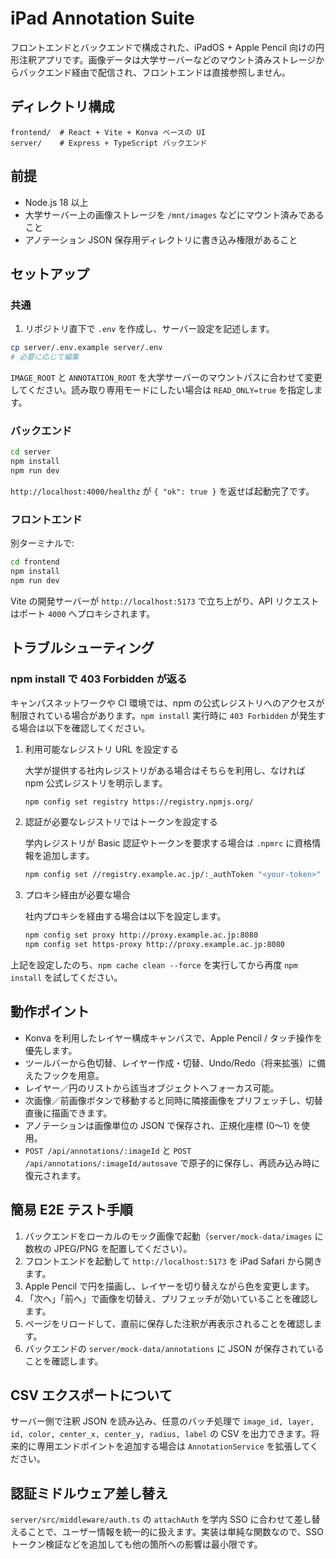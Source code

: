 # iPad Annotation Suite

フロントエンドとバックエンドで構成された、iPadOS + Apple Pencil 向けの円形注釈アプリです。画像データは大学サーバーなどのマウント済みストレージからバックエンド経由で配信され、フロントエンドは直接参照しません。

## ディレクトリ構成

```
frontend/  # React + Vite + Konva ベースの UI
server/    # Express + TypeScript バックエンド
```

## 前提

- Node.js 18 以上
- 大学サーバー上の画像ストレージを `/mnt/images` などにマウント済みであること
- アノテーション JSON 保存用ディレクトリに書き込み権限があること

## セットアップ

### 共通

1. リポジトリ直下で `.env` を作成し、サーバー設定を記述します。

```bash
cp server/.env.example server/.env
# 必要に応じて編集
```

`IMAGE_ROOT` と `ANNOTATION_ROOT` を大学サーバーのマウントパスに合わせて変更してください。読み取り専用モードにしたい場合は `READ_ONLY=true` を指定します。

### バックエンド

```bash
cd server
npm install
npm run dev
```

`http://localhost:4000/healthz` が `{ "ok": true }` を返せば起動完了です。

### フロントエンド

別ターミナルで:

```bash
cd frontend
npm install
npm run dev
```

Vite の開発サーバーが `http://localhost:5173` で立ち上がり、API リクエストはポート `4000` へプロキシされます。

## トラブルシューティング

### npm install で 403 Forbidden が返る

キャンパスネットワークや CI 環境では、npm の公式レジストリへのアクセスが制限されている場合があります。`npm install` 実行時に
`403 Forbidden` が発生する場合は以下を確認してください。

1. 利用可能なレジストリ URL を設定する

   大学が提供する社内レジストリがある場合はそちらを利用し、なければ npm 公式レジストリを明示します。

   ```bash
   npm config set registry https://registry.npmjs.org/
   ```

2. 認証が必要なレジストリではトークンを設定する

   学内レジストリが Basic 認証やトークンを要求する場合は `.npmrc` に資格情報を追加します。

   ```bash
   npm config set //registry.example.ac.jp/:_authToken "<your-token>"
   ```

3. プロキシ経由が必要な場合

   社内プロキシを経由する場合は以下を設定します。

   ```bash
   npm config set proxy http://proxy.example.ac.jp:8080
   npm config set https-proxy http://proxy.example.ac.jp:8080
   ```

上記を設定したのち、`npm cache clean --force` を実行してから再度 `npm install` を試してください。

## 動作ポイント

- Konva を利用したレイヤー構成キャンバスで、Apple Pencil / タッチ操作を優先します。
- ツールバーから色切替、レイヤー作成・切替、Undo/Redo（将来拡張）に備えたフックを用意。
- レイヤー／円のリストから該当オブジェクトへフォーカス可能。
- 次画像／前画像ボタンで移動すると同時に隣接画像をプリフェッチし、切替直後に描画できます。
- アノテーションは画像単位の JSON で保存され、正規化座標 (0〜1) を使用。
- `POST /api/annotations/:imageId` と `POST /api/annotations/:imageId/autosave` で原子的に保存し、再読み込み時に復元されます。

## 簡易 E2E テスト手順

1. バックエンドをローカルのモック画像で起動（`server/mock-data/images` に数枚の JPEG/PNG を配置してください）。
2. フロントエンドを起動して `http://localhost:5173` を iPad Safari から開きます。
3. Apple Pencil で円を描画し、レイヤーを切り替えながら色を変更します。
4. 「次へ」「前へ」で画像を切替え、プリフェッチが効いていることを確認します。
5. ページをリロードして、直前に保存した注釈が再表示されることを確認します。
6. バックエンドの `server/mock-data/annotations` に JSON が保存されていることを確認します。

## CSV エクスポートについて

サーバー側で注釈 JSON を読み込み、任意のバッチ処理で `image_id, layer, id, color, center_x, center_y, radius, label` の CSV を出力できます。将来的に専用エンドポイントを追加する場合は `AnnotationService` を拡張してください。

## 認証ミドルウェア差し替え

`server/src/middleware/auth.ts` の `attachAuth` を学内 SSO に合わせて差し替えることで、ユーザー情報を統一的に扱えます。実装は単純な関数なので、SSO トークン検証などを追加しても他の箇所への影響は最小限です。
